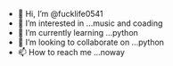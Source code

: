 - 👋 Hi, I’m @fucklife0541
- 👀 I’m interested in ...music and coading
- 🌱 I’m currently learning ...python
- 💞️ I’m looking to collaborate on ...python 
- 📫 How to reach me ...noway

<!---
fucklife0541/fucklife0541 is a ✨ special ✨ repository because its `README.md` (this file) appears on your GitHub profile.
You can click the Preview link to take a look at your changes.
--->
